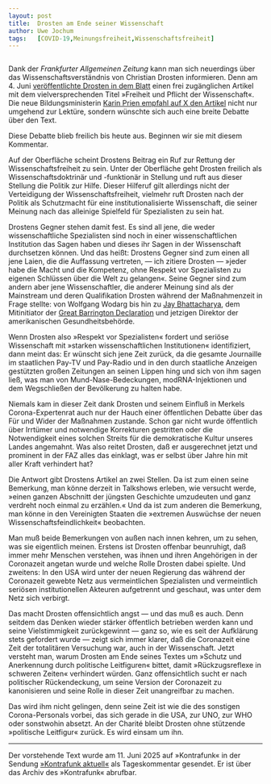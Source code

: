 ```yaml
---
layout:	post
title:	Drosten am Ende seiner Wissenschaft
author:	Uwe Jochum
tags:   [COVID-19,Meinungsfreiheit,Wissenschaftsfreiheit]
---
```


<img
src="https://vg02.met.vgwort.de/na/bb14b5e4885e4cc1b3234d240b815d4c"
width="1" height="1" alt="">

Dank der *Frankfurter Allgemeinen Zeitung* kann man sich
neuerdings über das Wissenschaftsverständnis von Christian
Drosten informieren. Denn am 4.&nbsp;Juni [veröffentlichte
Drosten in dem
Blatt](https://zeitung.faz.net/faz/geisteswissenschaften/2025-06-04/c0547b482767ef2d242a7a4bab1a8897/?GEPC=s9)
einen frei zugänglichen Artikel mit dem vielversprechenden Titel
»Freiheit und Pflicht der Wissenschaft«. Die neue
Bildungsministerin [Karin Prien empfahl auf X den
Artikel](https://x.com/PrienKarin/status/1930888458278470064)
nicht nur umgehend zur Lektüre, sondern wünschte sich auch eine
breite Debatte über den Text.

Diese Debatte blieb freilich bis heute aus. Beginnen wir sie mit
diesem Kommentar.

Auf der Oberfläche scheint Drostens Beitrag ein Ruf zur Rettung
der Wissenschaftsfreiheit zu sein. Unter der Oberfläche geht
Drosten freilich als Wissenschaftsdoktrinär und -funktionär in
Stellung und ruft aus dieser Stellung die Politik zur
Hilfe. Dieser Hilferuf gilt allerdings nicht der Verteidigung der
Wissenschaftsfreiheit, vielmehr ruft Drosten nach der Politik als
Schutzmacht für eine institutionalisierte Wissenschaft, die
seiner Meinung nach das alleinige Spielfeld für Spezialisten zu
sein hat.

Drostens Gegner stehen damit fest. Es sind all jene, die weder
wissenschaftliche Spezialisten sind noch in einer
wissenschaftlichen Institution das Sagen haben und dieses ihr
Sagen in der Wissenschaft durchsetzen können. Und das heißt:
Drostens Gegner sind zum einen all jene Laien, die die Auffassung
vertreten, — ich zitiere Drosten — »jeder habe die Macht und die
Kompetenz, ohne Respekt vor Spezialisten zu eigenen Schlüssen
über die Welt zu gelangen«. Seine Gegner sind zum andern aber
jene Wissenschaftler, die anderer Meinung sind als der Mainstream
und deren Qualifikation Drosten während der Maßnahmenzeit in
Frage stellte: von Wolfgang Wodarg bis hin zu [Jay
Bhattacharya](https://de.wikipedia.org/wiki/Jay_Bhattacharya),
dem Mitinitiator der [Great Barrington
Declaration](https://gbdeclaration.org/) und jetzigen Direktor
der amerikanischen Gesundheitsbehörde.

Wenn Drosten also »Respekt vor Spezialisten« fordert und seriöse
Wissenschaft mit »starken wissenschaftlichen Institutionen«
identifiziert, dann meint das: Er wünscht sich jene Zeit zurück,
da die gesamte Journaille im staatlichen Pay-TV und Pay-Radio und
in den durch staatliche Anzeigen gestützten großen Zeitungen an
seinen Lippen hing und sich von ihm sagen ließ, was man von
Mund-Nase-Bedeckungen, modRNA-Injektionen und dem Wegschließen
der Bevölkerung zu halten habe.

Niemals kam in dieser Zeit dank Drosten und seinem Einfluß in
Merkels Corona-Expertenrat auch nur der Hauch einer öffentlichen
Debatte über das Für und Wider der Maßnahmen zustande. Schon gar
nicht wurde öffentlich über Irrtümer und notwendige Korrekturen
gestritten oder die Notwendigkeit eines solchen Streits für die
demokratische Kultur unseres Landes angemahnt. Was also reitet
Drosten, daß er ausgerechnet jetzt und prominent in der FAZ alles
das einklagt, was er selbst über Jahre hin mit aller Kraft
verhindert hat?

Die Antwort gibt Drostens Artikel an zwei Stellen. Da ist zum
einen seine Bemerkung, man könne derzeit in Talkshows erleben,
wie versucht werde, »einen ganzen Abschnitt der jüngsten
Geschichte umzudeuten und ganz verdreht noch einmal zu erzählen.«
Und da ist zum anderen die Bemerkung, man könne in den
Vereinigten Staaten die »extremen Auswüchse der neuen
Wissenschaftsfeindlichkeit« beobachten.

Man muß beide Bemerkungen von außen nach innen kehren, um zu
sehen, was sie eigentlich meinen. Erstens ist Drosten offenbar
beunruhigt, daß immer mehr Menschen verstehen, was ihnen und
ihren Angehörigen in der Coronazeit angetan wurde und welche
Rolle Drosten dabei spielte. Und zweitens: In den USA wird unter
der neuen Regierung das während der Coronazeit gewebte Netz aus
vermeintlichen Spezialisten und vermeintlich seriösen
institutionellen Akteuren aufgetrennt und geschaut, was unter dem
Netz sich verbirgt.

Das macht Drosten offensichtlich angst — und das muß es
auch. Denn seitdem das Denken wieder stärker öffentlich betrieben
werden kann und seine Vielstimmigkeit zurückgewinnt — ganz so,
wie es seit der Aufklärung stets gefordert wurde — zeigt sich
immer klarer, daß die Coronazeit eine Zeit der totalitären
Versuchung war, auch in der Wissenschaft. Jetzt versteht man,
warum Drosten am Ende seines Textes um »Schutz und Anerkennung
durch politische Leitfiguren« bittet, damit »Rückzugsreflexe in
schweren Zeiten« verhindert würden. Ganz offensichtlich sucht er
nach politischer Rückendeckung, um seine Version der Coronazeit
zu kanonisieren und seine Rolle in dieser Zeit unangreifbar zu
machen.

Das wird ihm nicht gelingen, denn seine Zeit ist wie die des
sonstigen Corona-Personals vorbei, das sich gerade in die USA,
zur UNO, zur WHO oder sonstwohin absetzt.  An der Charité bleibt
Drosten ohne stützende »politische Leitfigur« zurück. Es wird
einsam um ihn.

---

Der vorstehende Text wurde am 11.&nbsp;Juni 2025 auf »Kontrafunk«
in der Sendung [»Kontrafunk
aktuell«](https://kontrafunk.radio/de/sendung-nachhoeren/politik-und-zeitgeschehen/kontrafunk-aktuell/kontrafunk-aktuell-vom-11-juni-2025)
als Tageskommentar gesendet. Er ist über das Archiv des
»Kontrafunk« abrufbar.

